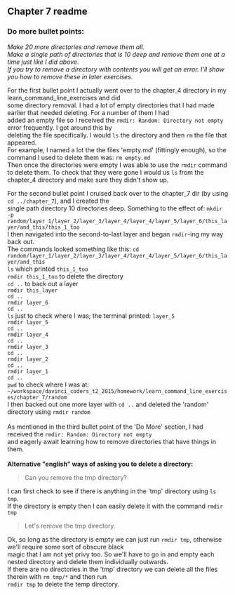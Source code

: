 ## Chapter 7 readme

### Do more bullet points:
*Make 20 more directories and remove them all.<br/>
Make a single path of directories that is 10 deep and remove them one at a time just like I did above.<br/>
If you try to remove a directory with contents you will get an error. I'll show you how to remove these in later exercises.*

For the first bullet point I actually went over to the chapter_4 directory in my learn_command_line_exercises and did <br/>
some directory removal.  I had a lot of empty directories that I had made earlier that needed deleting.  For a number of them I had <br/>
added an empty file so I received the `rmdir: Random: Directory not empty` error frequently.  I got around this by  <br/>
deleting the file specifically.  I would `ls` the directory and then `rm` the file that appeared.<br/>
For example, I named a lot the the files 'empty.md' (fittingly enough), so the command I used to delete them was: `rm empty.md`<br/>
Then once the directories were empty I was able to use the `rmdir` command to delete them.
To check that they were gone I would us `ls` from the chapter_4 directory and make sure they didn't show up.

For the second bullet point I cruised back over to the chapter_7 dir (by using `cd ../chapter_7`), and I created the <br/>
single path directory 10 directories deep.  Something to the effect of:
`mkdir -p random/layer_1/layer_2/layer_3/layer_4/layer_4/layer_5/layer_6/this_layer/and_this/this_1_too`<br/>
I then navigated into the second-to-last layer and began `rmdir`-ing my way back out.<br/>
The commands looked something like this:
`cd random/layer_1/layer_2/layer_3/layer_4/layer_4/layer_5/layer_6/this_layer/and_this` <br/>
`ls` which printed `this_1_too`<br/>
`rmdir this_1_too` to delete the directory<br/>
`cd ..` to back out a layer <br/>
`rmdir this_layer`<br/>
`cd ..`<br/>
`rmdir layer_6`<br/>
`cd ..`<br/>
`ls` just to check where I was; the terminal printed: `layer_5`<br/>
`rmdir layer_5`<br/>
`cd ..`<br/>
`rmdir layer_4`<br/>
`cd ..`<br/>
`rmdir layer_3`<br/>
`cd ..`<br/>
`rmdir layer_2`<br/>
`cd ..`<br/>
`rmdir layer_1`<br/>
`cd ..`<br/>
`pwd` to check where I was at: `~/workspace/davinci_coders_t2_2015/homework/learn_command_line_exercises/chapter_7/random`<br/>
I then backed out one more layer with `cd ..` and deleted the 'random' directory using `rmdir random`<br/>
<br/>
As mentioned in the third bullet point of the 'Do More' section, I had received the `rmdir: Random: Directory not empty`<br/>
and eagerly await learning how to remove directories that have things in them.<br/>
 <br/>
**Alternative "english" ways of asking you to delete a directory:**

>Can you remove the tmp directory?

I can first check to see if there is anything in the 'tmp' directory using `ls tmp`.<br/>
If the directory is empty then I can easily delete it with the command `rmdir tmp`

>Let's remove the tmp directory.

Ok, so long as the directory is empty we can just run `rmdir tmp`, otherwise we'll require some sort of obscure black <br/>
magic that I am not yet privy too. So we'll have to go in and empty each nested directory and delete them individually outwards.<br/>
If there are no directories in the 'tmp' directory we can delete all the files therein with `rm tmp/*` and then run <br/>
`rmdir tmp` to delete the temp directory.

